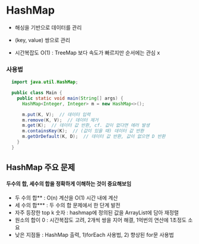 # HashMap

- 해싱을 기반으로 데이터를 관리

- (key, value) 쌍으로 관리

- 시간복잡도 O(1) : TreeMap 보다 속도가 빠르지만 순서에는 관심 x

### 사용법

```java
  import java.util.HashMap;

  public class Main {
    public static void main(String[] args) {
      HashMap<Integer, Integer> m = new HashMap<>();

      m.put(K, V);  // 데이터 입력
      m.remove(K, V);  // 데이터 제거
      m.get(K);  // 데이터 값 반환, cf. 값이 없다면 에러 발생
      m.containsKey(K);  // (값이 있을 때) 데이터 값 반환
      m.getOrDefault(K, D);  // 데이터 값 반환, 값이 없으면 D 반환
    }
  }
```

## HashMap 주요 문제

#### 두수의 합, 세수의 합을 정확하게 이해하는 것이 중요해보임

- 두 수의 합\*\* : O(n) 계산을 O(1) 시간 내에 계산
- 세 수의 합\*\*\* : 두 수의 합 문제에서 한 단계 발전
- 자주 등장한 top k 숫자 : hashmap에 정의된 값을 ArrayList에 담아 재정렬
- 원소의 합이 0 : 시간복잡도 고려, 2개씩 쌍을 지어 해결, 1억번의 연산에 1초정도 소요
- 낮은 지점들 : HashMap 출력, 1)forEach 사용법, 2) 향상된 for문 사용법

